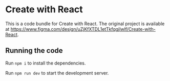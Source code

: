 
  # Create with React

  This is a code bundle for Create with React. The original project is available at https://www.figma.com/design/uZjKfXTDL1etTkfqgjIwlf/Create-with-React.

  ## Running the code

  Run `npm i` to install the dependencies.

  Run `npm run dev` to start the development server.
  